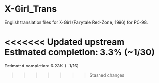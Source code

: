 # X-Girl_Trans
English translation files for X-Girl (Fairytale Red-Zone, 1996) for PC-98.

<<<<<<< Updated upstream
Estimated completion: 3.3% (~1/30)
=======
Estimated completion: 6.23% (~1/16)
>>>>>>> Stashed changes
